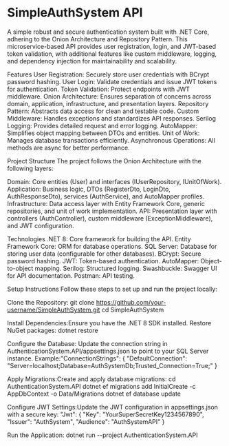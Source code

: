 # SimpleAuthSystem API
A simple robust and secure authentication system built with .NET Core, adhering to the Onion Architecture and Repository Pattern. 
This microservice-based API provides user registration, login, and JWT-based token validation, with additional features like custom middleware, logging, and dependency injection for maintainability and scalability.

Features
User Registration: Securely store user credentials with BCrypt password hashing.
User Login: Validate credentials and issue JWT tokens for authentication.
Token Validation: Protect endpoints with JWT middleware.
Onion Architecture: Ensures separation of concerns across domain, application, infrastructure, and presentation layers.
Repository Pattern: Abstracts data access for clean and testable code.
Custom Middleware: Handles exceptions and standardizes API responses.
Serilog Logging: Provides detailed request and error logging.
AutoMapper: Simplifies object mapping between DTOs and entities.
Unit of Work: Manages database transactions efficiently.
Asynchronous Operations: All methods are async for better performance.

Project Structure
The project follows the Onion Architecture with the following layers:

Domain: Core entities (User) and interfaces (IUserRepository, IUnitOfWork).
Application: Business logic, DTOs (RegisterDto, LoginDto, AuthResponseDto), services (AuthService), and AutoMapper profiles.
Infrastructure: Data access layer with Entity Framework Core, generic repositories, and unit of work implementation.
API: Presentation layer with controllers (AuthController), custom middleware (ExceptionMiddleware), and JWT configuration.

Technologies
.NET 8: Core framework for building the API.
Entity Framework Core: ORM for database operations.
SQL Server: Database for storing user data (configurable for other databases).
BCrypt: Secure password hashing.
JWT: Token-based authentication.
AutoMapper: Object-to-object mapping.
Serilog: Structured logging.
Swashbuckle: Swagger UI for API documentation.
Postman: API testing.

Setup Instructions
Follow these steps to set up and run the project locally:

Clone the Repository:
git clone https://github.com/your-username/SimpleAuthSystem.git
cd SimpleAuthSystem


Install Dependencies:Ensure you have the .NET 8 SDK installed. Restore NuGet packages:
dotnet restore


Configure the Database:
Update the connection string in AuthenticationSystem.API/appsettings.json to point to your SQL Server instance.
Example:"ConnectionStrings": {
  "DefaultConnection": "Server=localhost;Database=AuthSystemDb;Trusted_Connection=True;"
}

Apply Migrations:Create and apply database migrations:
cd AuthenticationSystem.API
dotnet ef migrations add InitialCreate -c AppDbContext -o Data/Migrations
dotnet ef database update

Configure JWT Settings:Update the JWT configuration in appsettings.json with a secure key:
"Jwt": {
  "Key": "YourSuperSecretKey1234567890",
  "Issuer": "AuthSystem",
  "Audience": "AuthSystemAPI"
}


Run the Application:
dotnet run --project AuthenticationSystem.API
